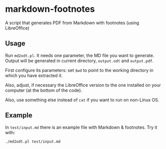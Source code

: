 # markdown-footnotes

A script that generates PDF from Markdown with footnotes (using LibreOffice)

## Usage

Run `md2odt.pl`. It needs one parameter, the MD file you want to generate. Output will be generated in current directory, ``output.odt`` and ``output.pdf``.

First configure its parameters: set `$wd` to point to the working directory in which you have extracted it.

Also, adjust, if necessary the LibreOffice version to the one installed on your computer (at the bottom of the code).

Also, use something else instead of `cat` if you want to run on non-Linux OS.

## Example

In `test/input.md` there is an example file with Markdown & footnotes. Try it with:

```
./md2odt.pl test/input.md 
```


